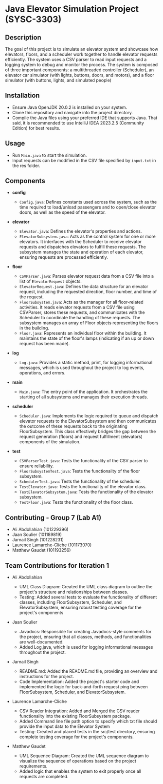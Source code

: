 # Java Elevator Simulation Project (SYSC-3303)

## Description
The goal of this project is to simulate an elevator system and showcase how elevators, floors, and a scheduler work together to handle elevator requests efficiently. The system uses a CSV parser to read input requests and a logging system to debug and monitor the process. The system is composed of three important components: a multithreaded controller (Scheduler), an elevator car simulator (with lights, buttons, doors, and motors), and a floor simulator (with buttons, lights, and simulated people)

## Installation
- Ensure Java OpenJDK 20.0.2 is installed on your system. 
- Clone this repository and navigate into the project directory.
- Compile the Java files using your preferred IDE that supports Java. That said, it is recommended to use IntelliJ IDEA 2023.2.5 (Community Edition) for best results. 

## Usage
- Run `Main.java` to start the simulation.
- Input requests can be modified in the CSV file specified by `input.txt` in the res folder.

## Components
- **config**
  - `Config.java`: Defines constants used across the system, such as the time required to load/unload passengers and to open/close elevator doors, as well as the speed of the elevator. 

- **elevator**
  - `Elevator.java`: Defines the elevator's properties and actions.
  - `ElevatorSubsystem.java`: Acts as the control system for one or more elevators. It interfaces with the Scheduler to receive elevator requests and dispatches elevators to fulfill these requests. The subsystem manages the state and operation of each elevator, ensuring requests are processed efficiently.

- **floor**
  - `CSVParser.java`: Parses elevator request data from a CSV file into a list of `ElevatorRequest` objects. 
  - `ElevatorRequest.java`: Defines the data structure for an elevator request, including the requested direction, floor number, and time of the request.
  - `FloorSubsystem.java`: Acts as the manager for all floor-related activities. It reads elevator requests from a CSV file using CSVParser, stores these requests, and communicates with the Scheduler to coordinate the handling of these requests. The subsystem manages an array of Floor objects representing the floors in the building.
  - `Floor.java`: Represents an individual floor within the building. It maintains the state of the floor's lamps (indicating if an up or down request has been made).

- **log**
  - `Log.java`: Provides a static method, print, for logging informational messages, which is used throughout the project to log events, operations, and errors.

- **main**
  - `Main.java`: The entry point of the application. It orchestrates the starting of all subsystems and manages their execution threads.

- **scheduler**
  - `Scheduler.java`: Implements the logic required to queue and dispatch elevator requests to the ElevatorSubsystem and then communicates the outcome of these requests back to the originating FloorSubsystem. This class effectively bridges the gap between the request generation (floors) and request fulfillment (elevators) components of the simulation.

- **test**
  - `CSVParserTest.java`: Tests the functionality of the CSV parser to ensure reliability.
  - `FloorSubsystemTest.java`: Tests the functionality of the floor subsystem.
  - `SchedulerTest.java`: Tests the functionality of the scheduler.
  - `TestElevator.java`: Tests the functionality of the elevator class.
  - `TestElevatorSubsystem.java`: Tests the functionality of the elevator subsystem.
  - `TestFloor.java`: Tests the functionality of the floor class.

## Contributing - Group 7 (Lab A1)
- Ali Abdollahian (101229396) 
- Jaan Soulier  (101189819)
- Jarnail Singh (101228231)
- Laurence Lamarche-Cliche (101173070) 
- Matthew Gaudet (101193256)

## Team Contributions for Iteration 1

- Ali Abdollahian
  - UML Class Diagram: Created the UML class diagram to outline the project's structure and relationships between classes.
  - Testing: Added several tests to evaluate the functionality of different classes, including FloorSubsystem, Scheduler, and ElevatorSubsystem, ensuring robust testing coverage for the project's components

- Jaan Soulier
  - Javadocs: Responsible for creating Javadocs-style comments for the project, ensuring that all classes, methods, and functionalities are well-documented.
  - Added Log.java, which is used for logging informational messages throughout the project. 

- Jarnail Singh
  - README.md: Added the README.md file, providing an overview and instructions for the project.
  - Code Implementation: Added the project's starter code and implemented the logic for back-and-forth request ping between FloorSubsystem, Scheduler, and ElevatorSubsystem.
    
- Laurence Lamarche-Cliche
  - CSV Reader Integration: Added and Merged the CSV reader functionality into the existing FloorSubsystem package.
  - Added Command line file path option to specify which txt file should provide the input data to the Elevator System
  - Testing: Created and placed tests in the src/test directory, ensuring complete testing coverage for the project's components.

- Matthew Gaudet
  - UML Sequence Diagram: Created the UML sequence diagram to visualize the sequence of operations based on the project requirements.
  - Added logic that enables the system to exit properly once all requests are completed.


